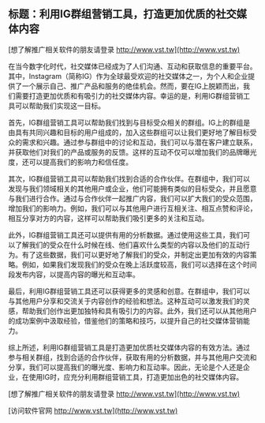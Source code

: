 ## **标题：利用IG群组营销工具，打造更加优质的社交媒体内容**

[想了解推广相关软件的朋友请登录 http://www.vst.tw](http://www.vst.tw)

在当今数字化时代，社交媒体已经成为了人们沟通、互动和获取信息的重要平台。其中，Instagram（简称IG）作为全球最受欢迎的社交媒体之一，为个人和企业提供了一个展示自己、推广产品和服务的绝佳机会。然而，要在IG上脱颖而出，我们需要打造更加优质和有吸引力的社交媒体内容。幸运的是，利用IG群组营销工具可以帮助我们实现这一目标。

首先，IG群组营销工具可以帮助我们找到与目标受众相关的群组。IG上的群组是由具有共同兴趣和目标的用户组成的，加入这些群组可以让我们更好地了解目标受众的需求和兴趣。通过参与群组中的讨论和互动，我们可以与潜在客户建立联系，并获取他们对我们的产品或服务的反馈。这样的互动不仅可以增加我们的品牌曝光度，还可以提高我们的影响力和信任度。

其次，IG群组营销工具可以帮助我们找到合适的合作伙伴。在群组中，我们可以发现与我们领域相关的其他用户或企业，他们可能拥有类似的目标受众，并且愿意与我们进行合作。通过与合作伙伴一起推广内容，我们可以扩大我们的受众范围，增加我们的影响力。例如，我们可以与其他用户进行互相关注、相互点赞和评论，相互分享对方的内容，这样可以帮助我们吸引更多的关注和互动。

此外，IG群组营销工具还可以提供有用的分析数据。通过使用这些工具，我们可以了解我们的受众在什么时候在线、他们喜欢什么类型的内容以及他们的互动行为。有了这些数据，我们可以更好地了解我们的受众，并制定出更加有效的内容策略。例如，如果我们发现我们的受众在晚上活跃度较高，我们可以选择在这个时间段发布内容，以提高内容的曝光和互动率。

最后，利用IG群组营销工具还可以获得更多的灵感和创意。在群组中，我们可以与其他用户分享和交流关于内容创作的经验和想法。这种互动可以激发我们的灵感，帮助我们创作出更加独特和具有吸引力的内容。此外，我们还可以从其他用户的成功案例中汲取经验，借鉴他们的策略和技巧，以提升自己的社交媒体营销能力。

综上所述，利用IG群组营销工具是打造更加优质社交媒体内容的有效方法。通过参与相关群组，找到合适的合作伙伴，获取有用的分析数据，并与其他用户交流和分享，我们可以提高我们的曝光度、影响力和互动率。因此，无论是个人还是企业，在使用IG时，应充分利用群组营销工具，打造更加出色的社交媒体内容。

[想了解推广相关软件的朋友请登录 http://www.vst.tw](http://www.vst.tw)


[访问软件官网 http://www.vst.tw](http://www.vst.tw)
